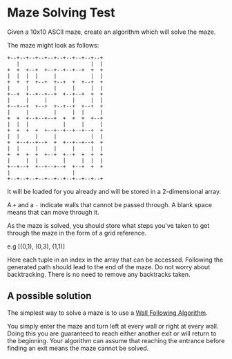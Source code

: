 # Maze Solving Test

Given a 10x10 ASCII maze, create an algorithm which will solve the maze.

The maze might look as follows:
```
+--+--+--+--+--+--+--+--+--+--+
   |                       |  |
+  +  +--+  +--+--+--+--+  +  +
|  |  |  |     |           |  |
+  +  +  +--+  +--+  +  +--+  +
|     |        |     |     |  |
+--+  +--+--+--+  +--+--+  +  +
|     |     |        |     |  |
+--+--+  +--+  +--+--+  +--+  +
|     |        |     |  |     |
+  +  +--+--+--+  +  +  +  +--+
|  |  |           |     |     |
+  +  +  +  +--+--+--+--+--+  +
|  |     |     |           |  |
+  +--+--+--+  +  +--+--+--+  +
|  |     |     |     |     |  |
+  +  +  +  +--+  +--+  +  +  +
|     |  |        |     |  |  |
+--+--+  +--+--+--+  +--+  +  +
|                    |
+--+--+--+--+--+--+--+--+--+--+

```
It will be loaded for you already and will be stored in a
2-dimensional array.

A `+` and a `-` indicate walls that cannot be passed through. A blank
space means that can move through it.

As the maze is solved, you should store what steps you've taken to get
through the maze in the form of a grid reference.

e.g [(0,1), (0,3), (1,1)]

Here each tuple in an index in the array that can be
accessed. Following the generated path should lead to the end of the
maze. Do not worry about backtracking. There is no need to remove any
backtracks taken.

## A possible solution

The simplest way to solve a maze is to use a
[Wall Following Algorithm](https://en.wikipedia.org/wiki/Maze_solving_algorithm#Wall_follower).

You simply enter the maze and turn left at every wall or right at
every wall. Doing this you are guaranteed to reach either another exit
or will return to the beginning. Your algorithm can assume that
reaching the entrance before finding an exit means the maze cannot be
solved.

